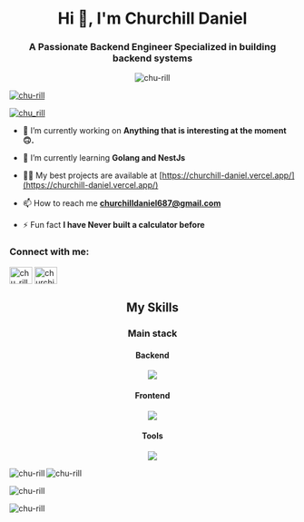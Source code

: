 <h1 align="center">Hi 👋, I'm Churchill Daniel</h1>
<h3 align="center">A Passionate Backend Engineer Specialized in building backend systems</h3>
<!-- <img align="right" alt="Coding" width="400" src="https://cdn.dribbble.com/users/1162077/screenshots/3848914/programmer.gif"> -->

<p align="center"> <img src="https://komarev.com/ghpvc/?username=chu-rill&label=Profile%20views&color=0e75b6&style=flat" alt="chu-rill" /> </p>

<p align="left"> <a href="https://github.com/ryo-ma/github-profile-trophy"><img src="https://github-profile-trophy.vercel.app/?username=chu-rill" alt="chu-rill" /></a> </p>

<p align="left"> <a href="https://twitter.com/chu_rill" target="blank"><img src="https://img.shields.io/twitter/follow/chu_rill?logo=twitter&style=for-the-badge" alt="chu_rill" /></a> </p>

- 🔭 I’m currently working on **Anything that is interesting at the moment🙃.**

- 🌱 I’m currently learning **Golang and NestJs**

- 👨‍💻 My best projects are available at [https://churchill-daniel.vercel.app/](https://churchill-daniel.vercel.app/)

- 📫 How to reach me **churchilldaniel687@gmail.com**

- ⚡ Fun fact **I have Never built a calculator before**

<h3 align="left">Connect with me:</h3>
<p align="left">
<a href="https://twitter.com/chu_rill" target="blank"><img align="center" src="https://raw.githubusercontent.com/rahuldkjain/github-profile-readme-generator/master/src/images/icons/Social/twitter.svg" alt="chu_rill" height="30" width="40" /></a>
<a href="https://linkedin.com/in/churchill daniel" target="blank"><img align="center" src="https://raw.githubusercontent.com/rahuldkjain/github-profile-readme-generator/master/src/images/icons/Social/linked-in-alt.svg" alt="churchill daniel" height="30" width="40" /></a>
</p>

<h2 align="center">My Skills</h2>
<h3 align="center">Main stack</h3>
<h4 align="center">Backend</h3>

<p align="center">
  <a href="https://skillicons.dev">
    <img src="https://skillicons.dev/icons?i=express,js,mongodb,mysql,nodejs,postgres,prisma,go,laravel,nestjs,ts,&theme=dark&perline=3" />
  </a>
</p>

<h4 align="center">Frontend</h3>
<p align="center">
  <a href="https://skillicons.dev">
    <img src="https://skillicons.dev/icons?i=css,html,js,react,tailwind,ts,&theme=dark&perline=3" />
  </a>
</p>

<h4 align="center">Tools</h3>
<p align="center">
  <a href="https://skillicons.dev">
    <img src="https://skillicons.dev/icons?i=git,github,postman,obsidian,vscode,mint,docker,githubactions,jest,linux,md,&theme=dark&perline=3" />
  </a>
</p>


<p><img align="left" src="https://github-readme-stats.vercel.app/api/top-langs?username=chu-rill&show_icons=true&theme=gruvbox&locale=en&layout=compact" alt="chu-rill" /></p>
<p><img src="https://github-readme-stats.vercel.app/api?username=chu-rill&show_icons=true&theme=gruvbox" alt="chu-rill" /></p>

<p><img align="center" src="https://github-readme-streak-stats.herokuapp.com/?user=chu-rill&theme=gruvbox" alt="chu-rill" /></p>
<p><img align="center" src="https://github-readme-stats.vercel.app/api/wakatime?username=chu_rill&layout=Compact&theme=gruvbox" alt="chu-rill" /></p>
